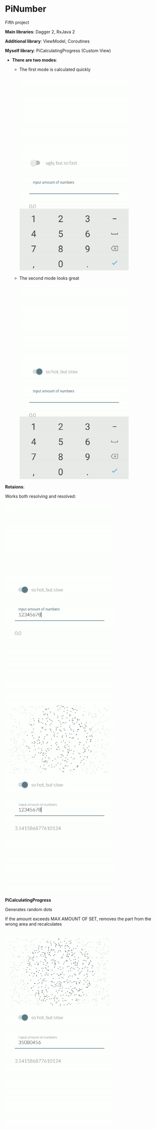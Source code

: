 # PiNumber
Fifth project

**Main libraries**: Dagger 2, RxJava 2

**Additional library**: ViewModel, Coroutines

**Myself library**: PiCalculatingProgress (Custom View)

* **There are two modes**:

  - The first mode is calculated quickly
  
    <img src="https://github.com/setnameinc/PiNumber/blob/master/fast.gif?raw=true" width="360" height="640" />
  
  - The second mode looks great
  
    <img src="https://github.com/setnameinc/PiNumber/blob/master/hot.gif?raw=true" width="360" height="640" />
  
**Rotaions**:

  Works both resolving and resolved:
  
  <img src="https://github.com/setnameinc/PiNumber/blob/master/rotationin.gif?raw=true" width="360" height="640" />
  
  <img src="https://github.com/setnameinc/PiNumber/blob/master/rotationafter.gif?raw=true" width="360" height="640" />
  
**PiCalculatingProgress**

  Generates random dots
  
 If the amount exceeds MAX AMOUNT OF SET, removes the part from the wrong area and recalculates
  
  <img src="https://github.com/setnameinc/PiNumber/blob/master/picalc.gif?raw=true" width="360" height="640" />
